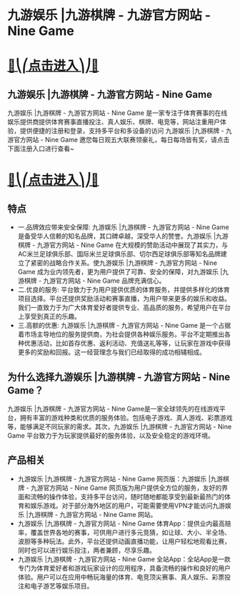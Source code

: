 # 九游娱乐 |九游棋牌 - 九游官方网站 - Nine Game

# [🍉⎝⎛点击进入⎞⎠🍉](https://kkdd668.cn)
## 九游娱乐 |九游棋牌 - 九游官方网站 - Nine Game
九游娱乐 |九游棋牌 - 九游官方网站 - Nine Game 是一家专注于体育赛事的在线娱乐提供商提供体育赛事直播投注、真人娱乐、棋牌、电竞等，网站注重用户体验，提供便捷的注册和登录，支持多平台和多设备的访问 九游娱乐 |九游棋牌 - 九游官方网站 - Nine Game 邀您每日观五大联赛领豪礼，每日每场皆有奖，请点击下面注册入口进行查看~
# [🍉⎝⎛点击进入⎞⎠🍉](https://kkdd668.cn)

## 特点
- 一.品牌效应带来安全保障: 九游娱乐 |九游棋牌 - 九游官方网站 - Nine Game 是备受华人信赖的知名品牌，其口碑卓越，深受华人的赞誉。九游娱乐 |九游棋牌 - 九游官方网站 - Nine Game 在大规模的赞助活动中展现了其实力，与AC米兰足球俱乐部、国际米兰足球俱乐部、切尔西足球俱乐部等知名品牌建立了紧密的战略合作关系。使九游娱乐 |九游棋牌 - 九游官方网站 - Nine Game 成为业内领先者，更为用户提供了可靠、安全的保障，对九游娱乐 |九游棋牌 - 九游官方网站 - Nine Game 品牌充满信心。
- 二.优良的服务: 平台致力于为用户提供优质的体育服务，并提供多样化的体育项目选择。平台还提供奖励活动和赛事直播，为用户带来更多的娱乐和收益。我们一直致力于为广大体育爱好者提供专业、高品质的服务，希望用户在平台上享受到真正的乐趣。
- 三.高额的优惠: 九游娱乐 |九游棋牌 - 九游官方网站 - Nine Game 是一个占据着市场主导地位的服务提供商，为社会提供各种娱乐服务。平台不定期推出各种优惠活动，比如首存优惠、返利活动、充值送礼等等，让玩家在游戏中获得更多的奖励和回报。这一经营理念与我们已经取得的成功相辅相成。

## 为什么选择九游娱乐 |九游棋牌 - 九游官方网站 - Nine Game？
九游娱乐 |九游棋牌 - 九游官方网站 - Nine Game是一家全球领先的在线游戏平台，拥有丰富的游戏种类和优质的服务体验。包括电子游戏、真人游戏、彩票游戏等，能够满足不同玩家的需求。其次，九游娱乐 |九游棋牌 - 九游官方网站 - Nine Game 平台致力于为玩家提供最好的服务体验，以及安全稳定的游戏环境。
## 产品相关
- 九游娱乐 |九游棋牌 - 九游官方网站 - Nine Game 网页版：九游娱乐 |九游棋牌 - 九游官方网站 - Nine Game 网页版为用户提供全方位的服务，友好的界面和流畅的操作体验，支持多平台访问，随时随地都能享受到最新最热门的体育和娱乐游戏。对于部分海外地区的用户，可能需要使用VPN才能访问九游娱乐 |九游棋牌 - 九游官方网站 - Nine Game 网站。
- 九游娱乐 |九游棋牌 - 九游官方网站 - Nine Game 体育App：提供业内最高赔率，覆盖世界各地的赛事，可供用户进行多元竞猜，如让球、大小、半全场、波胆等多种玩法。此外，平台还提供动画直播功能，让用户轻松地观看比赛，同时也可以进行娱乐投注，两者兼顾，尽享乐趣。
- 九游娱乐 |九游棋牌 - 九游官方网站 - Nine Game 全站App：全站App是一款专门为体育爱好者和游戏玩家设计的应用程序，具备流畅的操作和良好的用户体验。用户可以在应用中畅玩海量的体育、电竞顶尖赛事、真人娱乐、彩票投注和电子游艺等娱乐项目。
